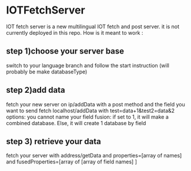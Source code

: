 # IOTFetchServer
IOT fetch server is a new multilingual IOT fetch and post server.
it is not currently deployed in this repo.
How is it meant to work :
## step 1)choose your server base
switch to your language branch and follow the start instruction (will probably be make databaseType)
## step 2)add data
fetch your new server on ip/addData with a post method and the field you want to send
fetch localhost/addData with 
test=data+1&test2=data&2
options: you cannot name your field fusion: if set to 1, it will make a combined database.
Else, it will create 1 database by field

## step 3) retrieve your data 
fetch your server with address/getData and properties=[array of names] and fusedProperties=[array of [array of field names] ]
